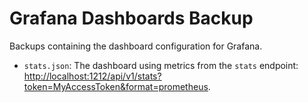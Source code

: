 # Grafana Dashboards Backup

Backups containing the dashboard configuration for Grafana.

- `stats.json`: The dashboard using metrics from the `stats` endpoint: <http://localhost:1212/api/v1/stats?token=MyAccessToken&format=prometheus>.
